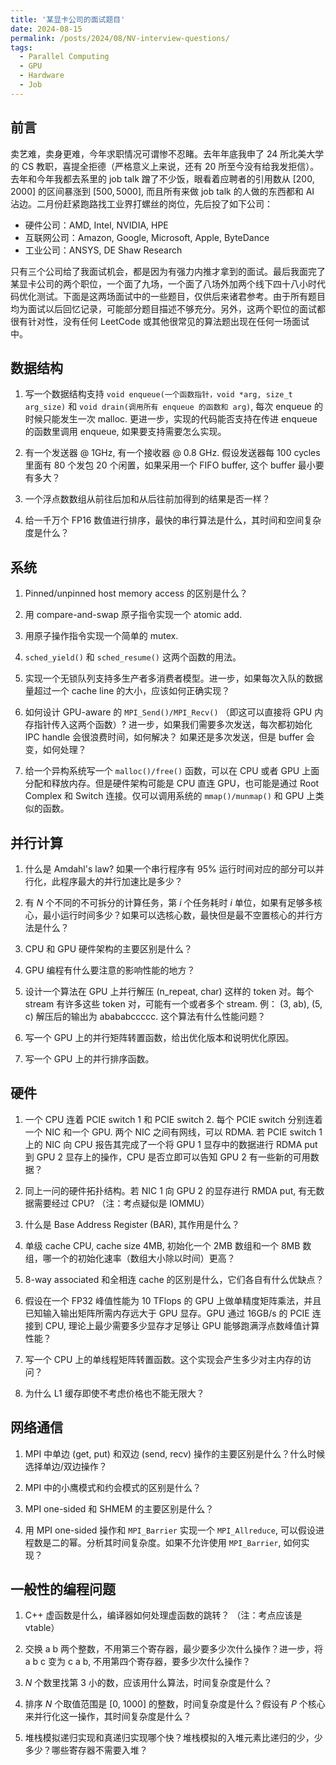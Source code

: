 ```yaml
---
title: '某显卡公司的面试题目'
date: 2024-08-15
permalink: /posts/2024/08/NV-interview-questions/
tags: 
  - Parallel Computing
  - GPU
  - Hardware
  - Job
---
```


## 前言

卖艺难，卖身更难，今年求职情况可谓惨不忍睹。去年年底我申了 24 所北美大学的 CS 教职，喜提全拒德（严格意义上来说，还有 20 所至今没有给我发拒信）。去年和今年我都去系里的 job talk 蹭了不少饭，眼看着应聘者的引用数从 $[200, 2000]$ 的区间暴涨到 $[500, 5000]$, 而且所有来做 job talk 的人做的东西都和 AI 沾边。二月份赶紧跑路找工业界打螺丝的岗位，先后投了如下公司：

* 硬件公司：AMD, Intel, NVIDIA, HPE
* 互联网公司：Amazon, Google, Microsoft, Apple, ByteDance
* 工业公司：ANSYS, DE Shaw Research

只有三个公司给了我面试机会，都是因为有强力内推才拿到的面试。最后我面完了某显卡公司的两个职位，一个面了九场，一个面了八场外加两个线下四十八小时代码优化测试。下面是这两场面试中的一些题目，仅供后来诸君参考。由于所有题目均为面试以后回忆记录，可能部分题目描述不够充分。另外，这两个职位的面试都很有针对性，没有任何 LeetCode 或其他很常见的算法题出现在任何一场面试中。

## 数据结构

1. 写一个数据结构支持 `void enqueue(一个函数指针，void *arg, size_t arg_size)` 和 `void drain(调用所有 enqueue 的函数和 arg)`, 每次 enqueue 的时候只能发生一次 malloc. 更进一步，实现的代码能否支持在传进 enqueue 的函数里调用 enqueue, 如果要支持需要怎么实现。

2. 有一个发送器 @ 1GHz, 有一个接收器 @ 0.8 GHz. 假设发送器每 100 cycles 里面有 80 个发包 20 个闲置，如果采用一个 FIFO buffer, 这个 buffer 最小要有多大？

3. 一个浮点数数组从前往后加和从后往前加得到的结果是否一样？

4. 给一千万个 FP16 数值进行排序，最快的串行算法是什么，其时间和空间复杂度是什么？

## 系统

1. Pinned/unpinned host memory access 的区别是什么？

2. 用 compare-and-swap 原子指令实现一个 atomic add.

3. 用原子操作指令实现一个简单的 mutex.

4. `sched_yield()` 和 `sched_resume()` 这两个函数的用法。

5. 实现一个无锁队列支持多生产者多消费者模型。进一步，如果每次入队的数据量超过一个 cache line 的大小，应该如何正确实现？

6. 如何设计 GPU-aware 的 `MPI_Send()/MPI_Recv()` （即这可以直接将 GPU 内存指针传入这两个函数）? 进一步，如果我们需要多次发送，每次都初始化 IPC handle 会很浪费时间，如何解决？ 如果还是多次发送，但是 buffer 会变，如何处理？

7. 给一个异构系统写一个 `malloc()/free()` 函数，可以在 CPU 或者 GPU 上面分配和释放内存。但是硬件架构可能是 CPU 直连 GPU，也可能是通过 Root Complex 和 Switch 连接。仅可以调用系统的 `mmap()/munmap()` 和 GPU 上类似的函数。

## 并行计算

1. 什么是 Amdahl's law? 如果一个串行程序有 95% 运行时间对应的部分可以并行化，此程序最大的并行加速比是多少？

2. 有 $N$ 个不同的不可拆分的计算任务，第 $i$ 个任务耗时 $i$ 单位，如果有足够多核心，最小运行时间多少？如果可以选核心数，最快但是最不空置核心的并行方法是什么？

3. CPU 和 GPU 硬件架构的主要区别是什么？

4. GPU 编程有什么要注意的影响性能的地方？

5. 设计一个算法在 GPU 上并行解压 (n_repeat, char) 这样的 token 对。每个 stream 有许多这些 token 对，可能有一个或者多个 stream. 例： (3, ab), (5, c) 解压后的输出为 abababccccc. 这个算法有什么性能问题？

6. 写一个 GPU 上的并行矩阵转置函数，给出优化版本和说明优化原因。

7. 写一个 GPU 上的并行排序函数。

## 硬件

1. 一个 CPU 连着 PCIE switch 1 和 PCIE switch 2. 每个 PCIE switch 分别连着一个 NIC 和一个 GPU. 两个 NIC 之间有网线，可以 RDMA. 若 PCIE switch 1 上的 NIC 向 CPU 报告其完成了一个将 GPU 1 显存中的数据进行 RDMA put 到 GPU 2 显存上的操作，CPU 是否立即可以告知 GPU 2 有一些新的可用数据？

2. 同上一问的硬件拓扑结构。若 NIC 1 向 GPU 2 的显存进行 RMDA put, 有无数据需要经过 CPU? （注：考点疑似是 IOMMU）

3. 什么是 Base Address Register (BAR), 其作用是什么？

4. 单级 cache CPU, cache size 4MB, 初始化一个 2MB 数组和一个 8MB 数组，哪一个的初始化速率（数组大小除以时间）更高？

5. 8-way associated 和全相连 cache 的区别是什么，它们各自有什么优缺点？

6. 假设在一个 FP32 峰值性能为 10 TFlops 的 GPU 上做单精度矩阵乘法，并且已知输入输出矩阵所需内存远大于 GPU 显存。GPU 通过 16GB/s 的 PCIE 连接到 CPU, 理论上最少需要多少显存才足够让 GPU 能够跑满浮点数峰值计算性能？

7. 写一个 CPU 上的单线程矩阵转置函数。这个实现会产生多少对主内存的访问？

8. 为什么 L1 缓存即使不考虑价格也不能无限大？

## 网络通信

1. MPI 中单边 (get, put) 和双边 (send, recv) 操作的主要区别是什么？什么时候选择单边/双边操作？

2. MPI 中的小鹰模式和约会模式的区别是什么？

3. MPI one-sided 和 SHMEM 的主要区别是什么？

4. 用 MPI one-sided 操作和 `MPI_Barrier` 实现一个 `MPI_Allreduce`, 可以假设进程数是二的幂。分析其时间复杂度。如果不允许使用 `MPI_Barrier`, 如何实现？

## 一般性的编程问题

1. C++ 虚函数是什么，编译器如何处理虚函数的跳转？ （注：考点应该是vtable）

2. 交换 a b 两个整数，不用第三个寄存器，最少要多少次什么操作？进一步，将 a b c 变为 c a b, 不用第四个寄存器，要多少次什么操作？

3. $N$ 个数里找第 3 小的数，应该用什么算法，时间复杂度是什么？

4. 排序 $N$ 个取值范围是 [0, 1000] 的整数，时间复杂度是什么？假设有 $P$ 个核心来并行化这一操作，其时间复杂度是什么？

5. 堆栈模拟递归实现和真递归实现哪个快？堆栈模拟的入堆元素比递归的少，少多少？哪些寄存器不需要入堆？
